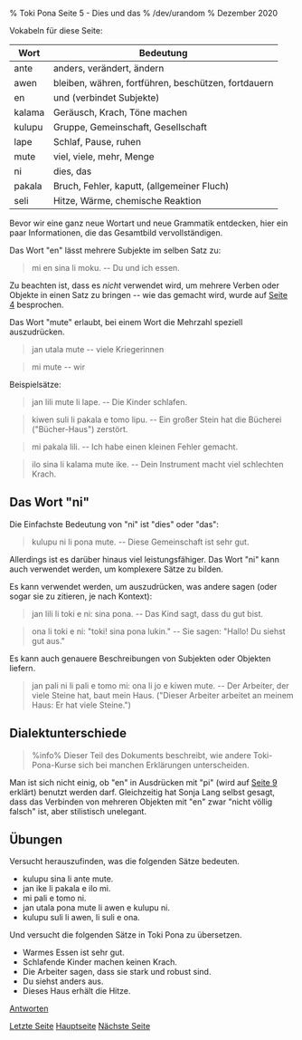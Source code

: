 % Toki Pona Seite 5 - Dies und das
% /dev/urandom
% Dezember 2020

Vokabeln für diese Seite:

| Wort    | Bedeutung                                           |
|---------|-----------------------------------------------------|
| ante    | anders, verändert, ändern                           |
| awen    | bleiben, währen, fortführen, beschützen, fortdauern |
| en      | und (verbindet Subjekte)                            |
| kalama  | Geräusch, Krach, Töne machen                        |
| kulupu  | Gruppe, Gemeinschaft, Gesellschaft                  |
| lape    | Schlaf, Pause, ruhen                                |
| mute    | viel, viele, mehr, Menge                            |
| ni      | dies, das                                           |
| pakala  | Bruch, Fehler, kaputt, (allgemeiner Fluch)          |
| seli    | Hitze, Wärme, chemische Reaktion                    |

Bevor wir eine ganz neue Wortart und neue Grammatik entdecken, hier ein paar 
Informationen, die das Gesamtbild vervollständigen.

Das Wort "en" lässt mehrere Subjekte im selben Satz zu: 

> mi en sina li moku. -- Du und ich essen.

Zu beachten ist, dass es _nicht_ verwendet wird, um mehrere Verben oder Objekte 
in einen Satz zu bringen -- wie das gemacht wird, wurde auf [Seite 4](de_4.html) besprochen.

Das Wort "mute" erlaubt, bei einem Wort die Mehrzahl speziell auszudrücken.

> jan utala mute -- viele Kriegerinnen

> mi mute -- wir

Beispielsätze:

> jan lili mute li lape. -- Die Kinder schlafen.

> kiwen suli li pakala e tomo lipu. -- Ein großer Stein hat die Bücherei 
> ("Bücher-Haus") zerstört.

> mi pakala lili. -- Ich habe einen kleinen Fehler gemacht.

> ilo sina li kalama mute ike. -- Dein Instrument macht viel schlechten Krach.

## Das Wort "ni"

Die Einfachste Bedeutung von "ni" ist "dies" oder "das":

> kulupu ni li pona mute. -- Diese Gemeinschaft ist sehr gut.

Allerdings ist es darüber hinaus viel leistungsfähiger. Das Wort "ni" kann auch verwendet 
werden, um komplexere Sätze zu bilden.

Es kann verwendet werden, um auszudrücken, was andere sagen (oder sogar sie zu zitieren, 
je nach Kontext):

> jan lili li toki e ni: sina pona. -- Das Kind sagt, dass du gut bist.

> ona li toki e ni: "toki! sina pona lukin." -- Sie sagen: "Hallo! Du siehst gut aus."

Es kann auch genauere Beschreibungen von Subjekten oder Objekten liefern.

> jan pali ni li pali e tomo mi: ona li jo e kiwen mute. -- Der Arbeiter, der viele 
> Steine hat, baut mein Haus. ("Dieser Arbeiter arbeitet an meinem Haus: Er hat 
> viele Steine.")

## Dialektunterschiede

> %info%
> Dieser Teil des Dokuments beschreibt, wie andere Toki-Pona-Kurse sich bei 
> manchen Erklärungen unterscheiden.

Man ist sich nicht einig, ob "en" in Ausdrücken mit "pi" (wird auf [Seite 9](9.html) erklärt) 
benutzt werden darf. Gleichzeitig hat Sonja Lang selbst gesagt, dass das Verbinden von 
mehreren Objekten mit "en" zwar "nicht völlig falsch" ist, aber stilistisch unelegant.

## Übungen

Versucht herauszufinden, was die folgenden Sätze bedeuten.

* kulupu sina li ante mute.
* jan ike li pakala e ilo mi.
* mi pali e tomo ni.
* jan utala pona mute li awen e kulupu ni.
* kulupu suli li awen, li suli e ona.

Und versucht die folgenden Sätze in Toki Pona zu übersetzen.

* Warmes Essen ist sehr gut.
* Schlafende Kinder machen keinen Krach.
* Die Arbeiter sagen, dass sie stark und robust sind.
* Du siehst anders aus. 
* Dieses Haus erhält die Hitze.

[Antworten](de_5.html)

[Letzte Seite](de_4.html) [Hauptseite](de_index.html) [Nächste Seite](de_6.html)
